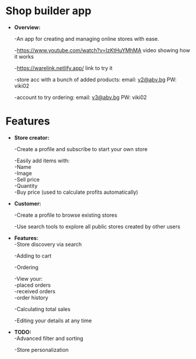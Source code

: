 # Shop builder app
- **Overview:**

  -An app for creating and managing online stores with ease.

  -https://www.youtube.com/watch?v=IzKtHuYMhMA video showing how it works

  -https://warelink.netlify.app/ link to try it

  -store acc with a bunch of added products: email: v2@abv.bg PW: viki02

  -account to try ordering: email: v3@abv.bg PW: viki02
  
# Features
- **Store creator:**
   
  -Create a profile and subscribe to start your own store
  
  -Easily add items with:  
    -Name  
    -Image  
    -Sell price  
    -Quantity  
    -Buy price (used to calculate profits automatically)  

- **Customer:**
   
  -Create a profile to browse existing stores
  
  -Use search tools to explore all public stores created by other users

- **Features:**  
  -Store discovery via search
   
  -Adding to cart
  
  -Ordering
  
  -View your:   
     -placed orders  
     -received orders  
     -order history  

  -Calculating total sales
  
  -Editing your details at any time

- **TODO:**  
  -Advanced filter and sorting
   
  -Store personalization
